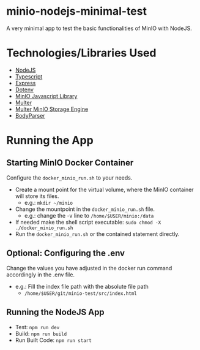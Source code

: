 # minio-nodejs-minimal-test
A very minimal app to test the basic functionalities of MinIO with NodeJS.

# Technologies/Libraries Used
- [NodeJS](https://nodejs.org/en/)
- [Typescript](https://www.typescriptlang.org/)
- [Express](https://expressjs.com/)
- [Dotenv](https://www.npmjs.com/package/dotenv)
- [MinIO Javascript Library](https://docs.min.io/docs/javascript-client-api-reference.html)
- [Multer](https://www.npmjs.com/package/multer)
- [Multer MinIO Storage Engine](https://www.npmjs.com/package/multer-minio-storage-engine)
- [BodyParser](https://www.npmjs.com/package/body-parser)


# Running the App
## Starting MinIO Docker Container
Configure the `docker_minio_run.sh` to your needs.
  - Create a mount point for the virtual volume, where the MinIO container will store its files.
    - e.g.: `mkdir ~/minio`
  - Change the mountpoint in the `docker_minio_run.sh` file.
    - e.g.: change the -v line to `/home/$USER/minio:/data`
  - If needed make the shell script executable: `sudo chmod -X ./docker_minio_run.sh`
  - Run the `docker_minio_run.sh` or the contained statement directly.
## Optional: Configuring the .env
Change the values you have adjusted in the docker run command accordingly in the .env file.
  - e.g.: Fill the index file path with the absolute file path
    - `/home/$USER/git/minio-test/src/index.html`
## Running the NodeJS App
  - Test: `npm run dev`
  - Build: `npm run build`
  - Run Built Code: `npm run start`
